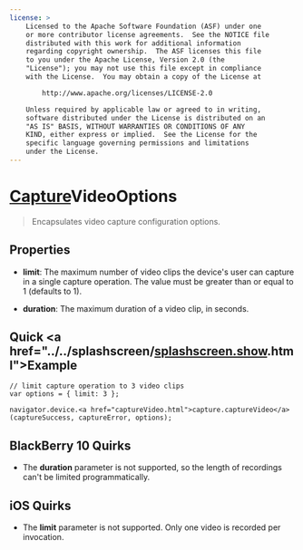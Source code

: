 ```yaml
---
license: >
    Licensed to the Apache Software Foundation (ASF) under one
    or more contributor license agreements.  See the NOTICE file
    distributed with this work for additional information
    regarding copyright ownership.  The ASF licenses this file
    to you under the Apache License, Version 2.0 (the
    "License"); you may not use this file except in compliance
    with the License.  You may obtain a copy of the License at

        http://www.apache.org/licenses/LICENSE-2.0

    Unless required by applicable law or agreed to in writing,
    software distributed under the License is distributed on an
    "AS IS" BASIS, WITHOUT WARRANTIES OR CONDITIONS OF ANY
    KIND, either express or implied.  See the License for the
    specific language governing permissions and limitations
    under the License.
---
```


# <a href="capture.html">Capture</a>VideoOptions

> Encapsulates video capture configuration options.

## Properties

- __limit__: The maximum number of video clips the device's user can capture in a single capture operation.  The value must be greater than or equal to 1 (defaults to 1).

- __duration__: The maximum duration of a video clip, in seconds.

## Quick <a href="../../splashscreen/<a href="../../splashscreen/splashscreen.show.html">splashscreen.show</a>.html">Example</a>

    // limit capture operation to 3 video clips
    var options = { limit: 3 };

    navigator.device.<a href="captureVideo.html">capture.captureVideo</a>(captureSuccess, captureError, options);

## BlackBerry 10 Quirks

- The __duration__ parameter is not supported, so the length of recordings can't be limited programmatically.

## iOS Quirks

- The __limit__ parameter is not supported.  Only one video is recorded per invocation.

